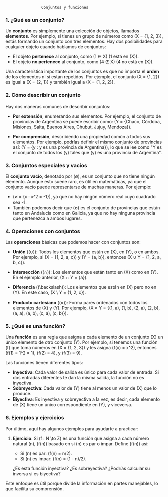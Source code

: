                     Conjuntos y funciones


### 1. ¿Qué es un conjunto?
Un **conjunto** es simplemente una colección de objetos, llamados **elementos**. Por ejemplo, si tienes un grupo de números como \(X = \{1, 2, 3\}\), estás formando un conjunto con tres elementos. Hay dos posibilidades para cualquier objeto cuando hablamos de conjuntos:
- El objeto **pertenece** al conjunto, como \(1 ∈ X\) (1 está en \(X\)).
- El objeto **no pertenece** al conjunto, como \(4 ∉ X\) (4 no está en \(X\)).

Una característica importante de los conjuntos es que no importa el **orden** de los elementos ni si están repetidos. Por ejemplo, el conjunto \(X = \{1, 2\}\) es igual a \(X = \{2, 1\}\) y también igual a \(X = \{1, 2, 2\}\).

### 2. Cómo describir un conjunto
Hay dos maneras comunes de describir conjuntos:

- **Por extensión**, enumerando sus elementos. Por ejemplo, el conjunto de provincias de Argentina se puede escribir como:
  \(Y = \{Chaco, Córdoba, Misiones, Salta, Buenos Aires, Chubut, Jujuy, Mendoza\}\).
  
- **Por comprensión**, describiendo una propiedad común a todos sus elementos. Por ejemplo, podrías definir el mismo conjunto de provincias así:
  \(Y = \{y : y es una provincia de Argentina\}\),
  lo que se lee como "Y es el conjunto de todos los \(y\) tales que \(y\) es una provincia de Argentina".

### 3. Conjuntos especiales y vacíos
El **conjunto vacío**, denotado por \(∅\), es un conjunto que no tiene ningún elemento. Aunque esto suene raro, es útil en matemáticas, ya que el conjunto vacío puede representarse de muchas maneras. Por ejemplo:
- \(∅ = \{x : x^2 = -1\}\), ya que no hay ningún número real cuyo cuadrado sea -1.
- También podemos decir que \(∅\) es el conjunto de provincias que están tanto en Andalucía como en Galicia, ya que no hay ninguna provincia que pertenezca a ambos lugares.

### 4. Operaciones con conjuntos
Las **operaciones** básicas que podemos hacer con conjuntos son:

- **Unión** (\(∪\)): Todos los elementos que están en \(X\), en \(Y\), o en ambos. Por ejemplo, si \(X = \{1, 2, a, c\}\) y \(Y = \{a, b\}\), entonces \(X ∪ Y = \{1, 2, a, b, c\}\).
  
- **Intersección** (\(∩\)): Los elementos que están tanto en \(X\) como en \(Y\). En el ejemplo anterior, \(X ∩ Y = \{a\}\).

- **Diferencia** (\(\backslash\)): Los elementos que están en \(X\) pero no en \(Y\). En este caso, \(X \ Y = \{1, 2, c\}\).

- **Producto cartesiano** (\(×\)): Forma pares ordenados con todos los elementos de \(X\) y \(Y\). Por ejemplo, \(X × Y = \{(1, a), (1, b), (2, a), (2, b), (a, a), (a, b), (c, a), (c, b)\}\).

### 5. ¿Qué es una función?
Una **función** es una regla que asigna a cada elemento de un conjunto \(X\) un único elemento de otro conjunto \(Y\). Por ejemplo, si tenemos una función \(f\) que toma números en \(X = \{1, 2, 3\}\) y les asigna \(f(x) = x^2\), entonces \(f(1) = 1^2 = 1\), \(f(2) = 4\), y \(f(3) = 9\).

Las funciones tienen diferentes tipos:

- **Inyectiva**: Cada valor de salida es único para cada valor de entrada. Si dos entradas diferentes te dan la misma salida, la función no es inyectiva.
- **Sobreyectiva**: Cada valor de \(Y\) tiene al menos un valor de \(X\) que lo produce.
- **Biyectiva**: Es inyectiva y sobreyectiva a la vez, es decir, cada elemento de \(X\) tiene un único correspondiente en \(Y\), y viceversa.

### 6. Ejemplos y ejercicios
Por último, aquí hay algunos ejemplos para ayudarte a practicar:

1. **Ejercicio**: Si \(f : N \to Z\) es una función que asigna a cada número natural \(n\), \(f(n)\) basado en si \(n\) es par o impar. Define \(f(n)\) así:
   - Si \(n\) es par: \(f(n) = n/2\).
   - Si \(n\) es impar: \(f(n) = (1 - n)/2\).
   
   ¿Es esta función inyectiva? ¿Es sobreyectiva? ¿Podrías calcular su inversa si es biyectiva?

Este enfoque es útil porque divide la información en partes manejables, lo que facilita su comprensión.